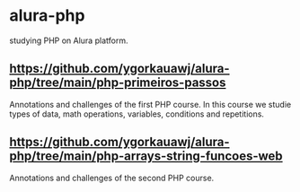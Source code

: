 # alura-php
studying PHP on Alura platform.

## https://github.com/ygorkauawj/alura-php/tree/main/php-primeiros-passos
Annotations and challenges of the first PHP course.
In this course we studie types of data, math operations, variables, conditions and repetitions.

## https://github.com/ygorkauawj/alura-php/tree/main/php-arrays-string-funcoes-web
Annotations and challenges of the second PHP course.
